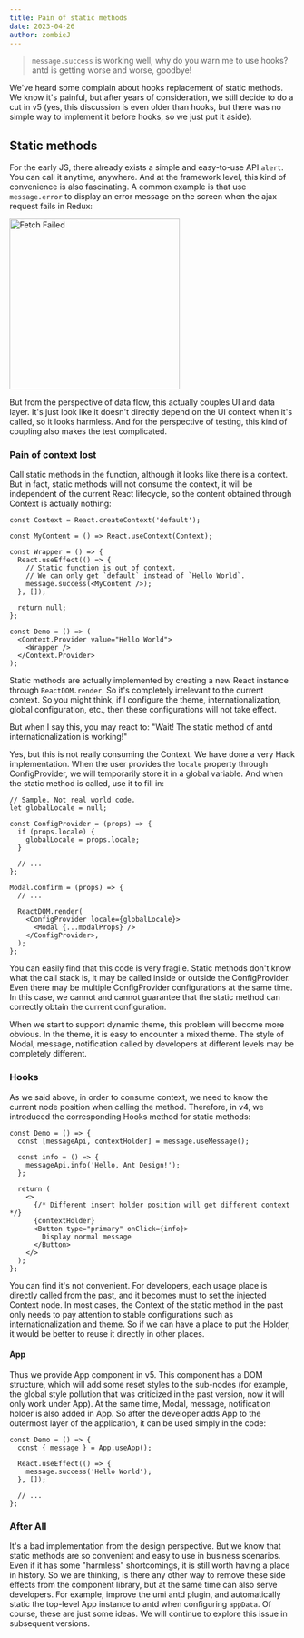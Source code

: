 ```yaml
---
title: Pain of static methods
date: 2023-04-26
author: zombieJ
---
```


> `message.success` is working well, why do you warn me to use hooks? antd is getting worse and worse, goodbye!

We've heard some complain about hooks replacement of static methods. We know it's painful, but after years of consideration, we still decide to do a cut in v5 (yes, this discussion is even older than hooks, but there was no simple way to implement it before hooks, so we just put it aside).

## Static methods

For the early JS, there already exists a simple and easy-to-use API `alert`. You can call it anytime, anywhere. And at the framework level, this kind of convenience is also fascinating. A common example is that use `message.error` to display an error message on the screen when the ajax request fails in Redux:

<img width="300" alt="Fetch Failed" src="https://user-images.githubusercontent.com/5378891/234574678-44b12d00-9318-4ff9-b234-08129c82fc78.png" />

But from the perspective of data flow, this actually couples UI and data layer. It's just look like it doesn't directly depend on the UI context when it's called, so it looks harmless. And for the perspective of testing, this kind of coupling also makes the test complicated.

### Pain of context lost

Call static methods in the function, although it looks like there is a context. But in fact, static methods will not consume the context, it will be independent of the current React lifecycle, so the content obtained through Context is actually nothing:

```tsx
const Context = React.createContext('default');

const MyContent = () => React.useContext(Context);

const Wrapper = () => {
  React.useEffect(() => {
    // Static function is out of context.
    // We can only get `default` instead of `Hello World`.
    message.success(<MyContent />);
  }, []);

  return null;
};

const Demo = () => (
  <Context.Provider value="Hello World">
    <Wrapper />
  </Context.Provider>
);
```

Static methods are actually implemented by creating a new React instance through `ReactDOM.render`. So it's completely irrelevant to the current context. So you might think, if I configure the theme, internationalization, global configuration, etc., then these configurations will not take effect.

But when I say this, you may react to: "Wait! The static method of antd internationalization is working!"

Yes, but this is not really consuming the Context. We have done a very Hack implementation. When the user provides the `locale` property through ConfigProvider, we will temporarily store it in a global variable. And when the static method is called, use it to fill in:

```tsx
// Sample. Not real world code.
let globalLocale = null;

const ConfigProvider = (props) => {
  if (props.locale) {
    globalLocale = props.locale;
  }

  // ...
};

Modal.confirm = (props) => {
  // ...

  ReactDOM.render(
    <ConfigProvider locale={globalLocale}>
      <Modal {...modalProps} />
    </ConfigProvider>,
  );
};
```

You can easily find that this code is very fragile. Static methods don't know what the call stack is, it may be called inside or outside the ConfigProvider. Even there may be multiple ConfigProvider configurations at the same time. In this case, we cannot and cannot guarantee that the static method can correctly obtain the current configuration.

When we start to support dynamic theme, this problem will become more obvious. In the theme, it is easy to encounter a mixed theme. The style of Modal, message, notification called by developers at different levels may be completely different.

### Hooks

As we said above, in order to consume context, we need to know the current node position when calling the method. Therefore, in v4, we introduced the corresponding Hooks method for static methods:

```tsx
const Demo = () => {
  const [messageApi, contextHolder] = message.useMessage();

  const info = () => {
    messageApi.info('Hello, Ant Design!');
  };

  return (
    <>
      {/* Different insert holder position will get different context */}
      {contextHolder}
      <Button type="primary" onClick={info}>
        Display normal message
      </Button>
    </>
  );
};
```

You can find it's not convenient. For developers, each usage place is directly called from the past, and it becomes must to set the injected Context node. In most cases, the Context of the static method in the past only needs to pay attention to stable configurations such as internationalization and theme. So if we can have a place to put the Holder, it would be better to reuse it directly in other places.

#### App

Thus we provide App component in v5. This component has a DOM structure, which will add some reset styles to the sub-nodes (for example, the global style pollution that was criticized in the past version, now it will only work under App). At the same time, Modal, message, notification holder is also added in App. So after the developer adds App to the outermost layer of the application, it can be used simply in the code:

```tsx
const Demo = () => {
  const { message } = App.useApp();

  React.useEffect(() => {
    message.success('Hello World');
  }, []);

  // ...
};
```

### After All

It's a bad implementation from the design perspective. But we know that static methods are so convenient and easy to use in business scenarios. Even if it has some "harmless" shortcomings, it is still worth having a place in history. So we are thinking, is there any other way to remove these side effects from the component library, but at the same time can also serve developers. For example, improve the umi antd plugin, and automatically static the top-level App instance to antd when configuring `appData`. Of course, these are just some ideas. We will continue to explore this issue in subsequent versions.

